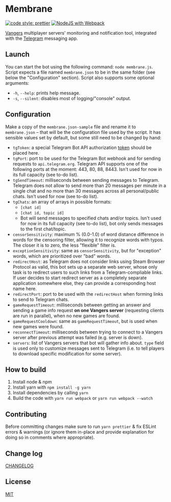 # Membrane

[![code style: prettier](https://img.shields.io/badge/code_style-prettier-ff69b4.svg?style=flat-square)](https://github.com/prettier/prettier) [![NodeJS with Webpack](https://github.com/caiiiycuk/Membrane/actions/workflows/webpack.yml/badge.svg)](https://github.com/caiiiycuk/Membrane/actions/workflows/webpack.yml)

[Vangers](https://github.com/KranX/Vangers) multiplayer servers' monitoring and notification tool, integrated with the [Telegram](https://github.com/topics/telegram) messaging app.

## Launch

You can start the bot using the following command: `node membrane.js`. Script expects a file named `membrane.json` to be in the same folder (see below the "Configuration" section). Script also supports some optional arguments:

- `-h`, `--help`: prints help message.
- `-s`, `--silent`: disables most of logging/"console" output.

## Configuration

Make a copy of the `membrane.json-sample` file and rename it to `membrane.json` – that will be the configuration file used by the script. It has sensible values set by default, but some still need to be changed by hand:

- `tgToken`: a special Telegram Bot API authorization [token](https://core.telegram.org/bots/api#authorizing-your-bot) should be placed here.
- `tgPort`: port to be used for the Telegram Bot webhook and for sending requests to `api.telegram.org`. Telegram API supports one of the following ports at the moment: 443, 80, 88, 8443. Isn't used for now in its full capacity (see to-do list).
- `tgSendTimeout`: milliseconds between sending messages to Telegram. Telegram does not allow to send more than 20 messages per minute in a single chat and no more than 30 messages across all personal/public chats. Isn't used for now (see to-do list).
- `tgChats`: an array of arrays in possible formats:
  - `[chat id]`
  - `[chat id, topic id]`
  - Bot will send messages to specified chats and/or topics. Isn't used for now in its full capacity (see to-do list), bot only sends messages to the first chat/topic.
- `censorSensitivity`: maximum % (0.0-1.0) of word distance difference in words for the censoring filter, allowing it to recognize words with typos. The closer it is to zero, the less "flexible" filter is.
- `exceptionSensitivity`: same as `censorSensitivity`, but for "exception" words, which are prioritized over "bad" words.
- `redirectHost`: as Telegram does not consider links using Steam Browser Protocol as valid, this bot sets up a separate web server, whose only task is to redirect users to such links from a Telegram-compliable links. If user decides to start redirect server as a completely separate application somewhere else, they can provide a corresponding host name here.
- `redirectPort`: port to be used with the `redirectHost` when forming links to send to Telegram chats.
- `gameRequestTimeout`: milliseconds between getting an answer and sending a game info request **on one Vangers server** (requesting clients are run in parallel), when no new games are found.
- `gameRequestCooldown`: same as `gameRequestTimeout`, but is used when new games were found.
- `reconnectTimeout`: milliseconds between trying to connect to a Vangers server after previous attempt was failed (e.g. server is down).
- `servers`: list of Vangers servers that bot will gather info about. `type` field is used only to customize messages sent to Telegram (i.e. to tell players to download specific modification for some server).

## How to build

1. Install node & npm
2. Install yarn with `npm install -g yarn`
3. Install dependencies by calling `yarn`
4. Build the code with `yarn run webpack` or `yarn run webpack --watch`

## Contributing

Before committing changes make sure to run `yarn prettier` & fix ESLint errors & warnings (or ignore them in-place and provide explanation for doing so in comments where appropriate).

## Change log

[CHANGELOG](CHANGELOG.md)

## License

[MIT](LICENSE)
